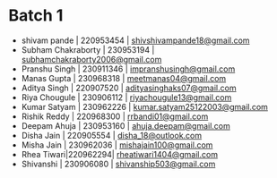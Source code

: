 # Batch 1

- shivam pande | 220953454 | shivshivampande18@gmail.com
- Subham Chakraborty | 230953194 | subhamchakraborty2006@gmail.com
- Pranshu Singh | 230911346 | impranshusingh@gmail.com
- Manas Gupta | 230968318 | meetmanas04@gmail.com
- Aditya Singh | 220907520 | adityasinghaks07@gmail.com
- Riya Chougule | 230906112 | riyachougule13@gmail.com
- Kumar Satyam | 230962226 | kumar.satyam25122003@gmail.com
- Rishik Reddy | 220968300 | rrbandi01@gmail.com
- Deepam Ahuja | 230953160 | ahuja.deepam@gmail.com
- Disha Jain | 220905554 | disha_18@outlook.com
- Misha Jain | 230962036 | mishajain100@gmail.com
- Rhea Tiwari|220962294| rheatiwari1404@gmail.com 
- Shivanshi | 230906080 | shivanship503@gmail.com
